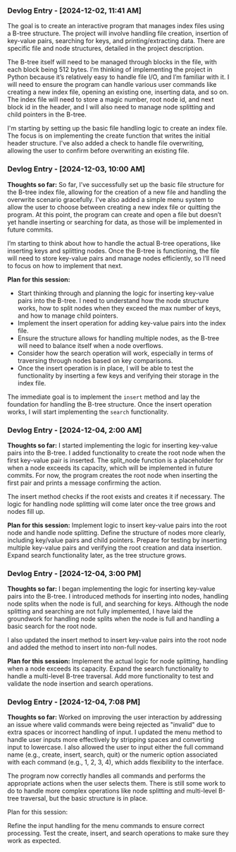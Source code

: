 ### Devlog Entry - [2024-12-02, 11:41 AM]

The goal is to create an interactive program that manages index files using a B-tree structure. The project will involve handling file creation, insertion of key-value pairs, searching for keys, and printing/extracting data. There are specific file and node structures, detailed in the project description.

The B-tree itself will need to be managed through blocks in the file, with each block being 512 bytes. I’m thinking of implementing the project in Python because it’s relatively easy to handle file I/O, and I’m familiar with it. I will need to ensure the program can handle various user commands like creating a new index file, opening an existing one, inserting data, and so on. The index file will need to store a magic number, root node id, and next block id in the header, and I will also need to manage node splitting and child pointers in the B-tree.

I'm starting by setting up the basic file handling logic to create an index file. The focus is on implementing the create function that writes the initial header structure. I've also added a check to handle file overwriting, allowing the user to confirm before overwriting an existing file.

### Devlog Entry - [2024-12-03, 10:00 AM]

**Thoughts so far:**
So far, I’ve successfully set up the basic file structure for the B-tree index file, allowing for the creation of a new file and handling the overwrite scenario gracefully. I’ve also added a simple menu system to allow the user to choose between creating a new index file or quitting the program. At this point, the program can create and open a file but doesn’t yet handle inserting or searching for data, as those will be implemented in future commits.

I’m starting to think about how to handle the actual B-tree operations, like inserting keys and splitting nodes. Once the B-tree is functioning, the file will need to store key-value pairs and manage nodes efficiently, so I’ll need to focus on how to implement that next.

**Plan for this session:**
- Start thinking through and planning the logic for inserting key-value pairs into the B-tree. I need to understand how the node structure works, how to split nodes when they exceed the max number of keys, and how to manage child pointers.
- Implement the insert operation for adding key-value pairs into the index file.
- Ensure the structure allows for handling multiple nodes, as the B-tree will need to balance itself when a node overflows.
- Consider how the search operation will work, especially in terms of traversing through nodes based on key comparisons.
- Once the insert operation is in place, I will be able to test the functionality by inserting a few keys and verifying their storage in the index file.

The immediate goal is to implement the `insert` method and lay the foundation for handling the B-tree structure. Once the insert operation works, I will start implementing the `search` functionality.

### Devlog Entry - [2024-12-04, 2:00 AM]

**Thoughts so far:**
I started implementing the logic for inserting key-value pairs into the B-tree. I added functionality to create the root node when the first key-value pair is inserted. The split_node function is a placeholder for when a node exceeds its capacity, which will be implemented in future commits. For now, the program creates the root node when inserting the first pair and prints a message confirming the action.

The insert method checks if the root exists and creates it if necessary. The logic for handling node splitting will come later once the tree grows and nodes fill up.

**Plan for this session:**
Implement logic to insert key-value pairs into the root node and handle node splitting.
Define the structure of nodes more clearly, including key/value pairs and child pointers.
Prepare for testing by inserting multiple key-value pairs and verifying the root creation and data insertion.
Expand search functionality later, as the tree structure grows.

### Devlog Entry - [2024-12-04, 3:00 PM]

**Thoughts so far:**
I began implementing the logic for inserting key-value pairs into the B-tree. I introduced methods for inserting into nodes, handling node splits when the node is full, and searching for keys. Although the node splitting and searching are not fully implemented, I have laid the groundwork for handling node splits when the node is full and handling a basic search for the root node.

I also updated the insert method to insert key-value pairs into the root node and added the method to insert into non-full nodes.

**Plan for this session:**
Implement the actual logic for node splitting, handling when a node exceeds its capacity.
Expand the search functionality to handle a multi-level B-tree traversal.
Add more functionality to test and validate the node insertion and search operations.

### Devlog Entry - [2024-12-04, 7:08 PM]
**Thoughts so far:**
Worked on improving the user interaction by addressing an issue where valid commands were being rejected as "invalid" due to extra spaces or incorrect handling of input. I updated the menu method to handle user inputs more effectively by stripping spaces and converting input to lowercase. I also allowed the user to input either the full command name (e.g., create, insert, search, quit) or the numeric option associated with each command (e.g., 1, 2, 3, 4), which adds flexibility to the interface.

The program now correctly handles all commands and performs the appropriate actions when the user selects them. There is still some work to do to handle more complex operations like node splitting and multi-level B-tree traversal, but the basic structure is in place.

Plan for this session:

Refine the input handling for the menu commands to ensure correct processing.
Test the create, insert, and search operations to make sure they work as expected.